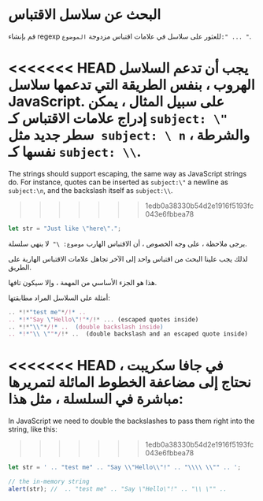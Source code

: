 # البحث عن سلاسل الاقتباس

قم بإنشاء regexp للعثور على سلاسل في علامات اقتباس مزدوجة `الموضوع:" ... "`.

<<<<<<< HEAD
يجب أن تدعم السلاسل الهروب ، بنفس الطريقة التي تدعمها سلاسل JavaScript. على سبيل المثال ، يمكن إدراج علامات الاقتباس كـ `subject: \" `سطر جديد مثل` subject: \ n` ، والشرطة نفسها كـ `subject: \\`.
=======
The strings should support escaping, the same way as JavaScript strings do. For instance, quotes can be inserted as `subject:\"` a newline as `subject:\n`, and the backslash itself as `subject:\\`.
>>>>>>> 1edb0a38330b54d2e1916f5193fc043e6fbbea78

```js
let str = "Just like \"here\".";
```

يرجى ملاحظة ، على وجه الخصوص ، أن الاقتباس الهارب `موضوع: \" `لا ينهي سلسلة.

لذلك يجب علينا البحث من اقتباس واحد إلى الآخر تجاهل علامات الاقتباس الهاربة على الطريق.

هذا هو الجزء الأساسي من المهمة ، وإلا سيكون تافها.

أمثلة على السلاسل المراد مطابقتها:
```js
.. *!*"test me"*/!* ..  
.. *!*"Say \"Hello\"!"*/!* ... (escaped quotes inside)
.. *!*"\\"*/!* ..  (double backslash inside)
.. *!*"\\ \""*/!* ..  (double backslash and an escaped quote inside)
```

<<<<<<< HEAD
في جافا سكريبت ، نحتاج إلى مضاعفة الخطوط المائلة لتمريرها مباشرة في السلسلة ، مثل هذا:
=======
In JavaScript we need to double the backslashes to pass them right into the string, like this:
>>>>>>> 1edb0a38330b54d2e1916f5193fc043e6fbbea78

```js run
let str = ' .. "test me" .. "Say \\"Hello\\"!" .. "\\\\ \\"" .. ';

// the in-memory string
alert(str); //  .. "test me" .. "Say \"Hello\"!" .. "\\ \"" ..
```

